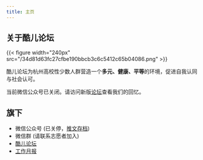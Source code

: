 ```yaml
---
title: 主页
---
```


## 关于酷儿论坛

{{< figure width="240px" src="/34d81d63fc27cfbe190bbcb3c6c5412c65b04086.png" >}}

酷儿论坛为杭州高校性少数人群营造一个**多元、健康、平等**的环境，促进自我认同与社会认可。

当前微信公众号已关闭。请访问新版[论坛](https://forum.motss.cc)查看我们的回忆。

## 旗下

- 微信公众号 (已关停，[推文存档](https://motss-forum.github.io/archives/))
- 微信群 (请联系志愿者加入)
- [酷儿论坛](https://forum.motss.cc)
- [工作月报](./report/)
